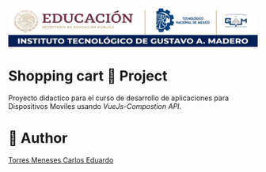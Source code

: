 ![Itgam Banner](https://raw.githubusercontent.com/CarlosTorres888/VueJsShoppingCart/main/VueJsShoppingCart/MD/img/itgambannerr.jpg)

# Shopping cart 🛒 Project

Proyecto didactico para el curso de desarrollo de aplicaciones para Dispositivos Moviles usando _VueJs-Compostion API_.

# 👤 Author
[Torres Meneses Carlos Eduardo](https://github.com/CarlosTorres888/VueJsShoppingCart.git) 


